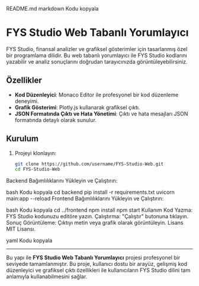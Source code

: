 README.md
markdown
Kodu kopyala
# FYS Studio Web Tabanlı Yorumlayıcı

FYS Studio, finansal analizler ve grafiksel gösterimler için tasarlanmış özel bir programlama dilidir. Bu web tabanlı yorumlayıcı ile FYS Studio kodlarını yazabilir ve analiz sonuçlarını doğrudan tarayıcınızda görüntüleyebilirsiniz.

## Özellikler

- **Kod Düzenleyici**: Monaco Editor ile profesyonel bir kod düzenleme deneyimi.
- **Grafik Gösterimi**: Plotly.js kullanarak grafiksel çıktı.
- **JSON Formatında Çıktı ve Hata Yönetimi**: Çıktı ve hata mesajları JSON formatında detaylı olarak sunulur.

## Kurulum

1. Projeyi klonlayın:
   ```bash
   git clone https://github.com/username/FYS-Studio-Web.git
   cd FYS-Studio-Web
Backend Bağımlılıklarını Yükleyin ve Çalıştırın:

bash
Kodu kopyala
cd backend
pip install -r requirements.txt
uvicorn main:app --reload
Frontend Bağımlılıklarını Yükleyin ve Çalıştırın:

bash
Kodu kopyala
cd ../frontend
npm install
npm start
Kullanım
Kod Yazma: FYS Studio kodunuzu editöre yazın.
Çalıştırma: "Çalıştır" butonuna tıklayın.
Sonuç Görüntüleme: Çıktıyı metin veya grafik olarak görüntüleyin.
Lisans
MIT Lisansı.

yaml
Kodu kopyala

---

Bu yapı ile **FYS Studio Web Tabanlı Yorumlayıcı** projesi profesyonel bir seviyede tamamlanmıştır. Bu proje, kullanıcı dostu bir arayüz, gelişmiş kod düzenleyici ve grafiksel çıktı özellikleri ile kullanıcıların FYS Studio dilini tam anlamıyla kullanabilmesini sağlar.





